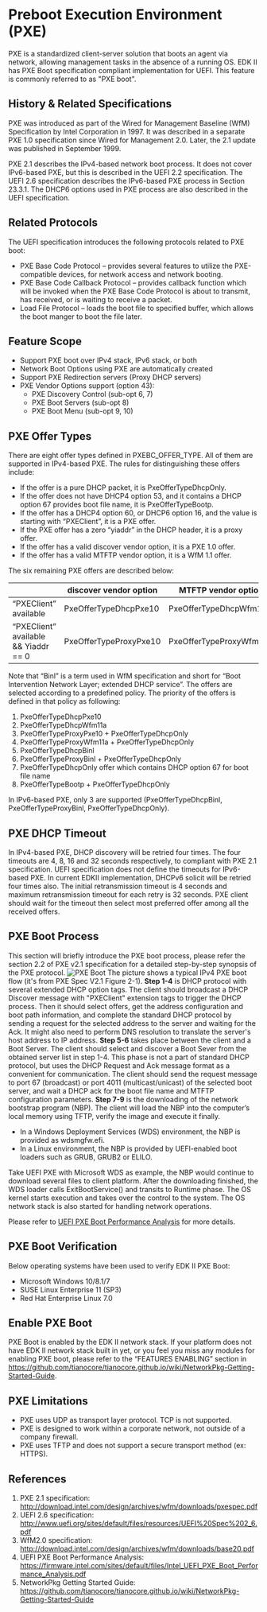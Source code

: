 # Preboot Execution Environment (PXE)

PXE is a standardized client-server solution that boots an agent via network, allowing management tasks in the absence of a running OS. EDK II has PXE Boot specification compliant implementation for UEFI. This feature is commonly referred to as "PXE boot".

## History & Related Specifications

PXE was introduced as part of the Wired for Management Baseline (WfM) Specification by Intel Corporation in 1997. It was described in a separate PXE 1.0 specification since Wired for Management 2.0. Later, the 2.1 update was published in September 1999.

PXE 2.1 describes the IPv4-based network boot process. It does not cover IPv6-based PXE, but this is described in the UEFI 2.2 specification. The UEFI 2.6 specification describes the IPv6-based PXE process in Section 23.3.1. The DHCP6 options used in PXE process are also described in the UEFI specification.

## Related Protocols

The UEFI specification introduces the following protocols related to PXE boot:

* PXE Base Code Protocol – provides several features to utilize the PXE-compatible devices, for network access and network booting.
* PXE Base Code Callback Protocol – provides callback function which will be invoked when the PXE Base Code Protocol is about to transmit, has received, or is waiting to receive a packet.
* Load File Protocol – loads the boot file to specified buffer, which allows the boot manger to boot the file later.

## Feature Scope
* Support PXE boot over IPv4 stack, IPv6 stack, or both
* Network Boot Options using PXE are automatically created
* Support PXE Redirection servers (Proxy DHCP servers)
* PXE Vendor Options support (option 43):
  * PXE Discovery Control (sub-opt 6, 7)
  * PXE Boot Servers (sub-opt 8)
  * PXE Boot Menu (sub-opt 9, 10)

## PXE Offer Types

There are eight offer types defined in PXEBC_OFFER_TYPE. All of them are supported in IPv4-based PXE. The rules for distinguishing these offers include:
* If the offer is a pure DHCP packet, it is PxeOfferTypeDhcpOnly.
* If the offer does not have DHCP4 option 53, and it contains a DHCP option 67 provides boot file name, it is PxeOfferTypeBootp.
* If the offer has a DHCP4 option 60, or DHCP6 option 16, and the value is starting with “PXEClient”, it is a PXE offer.
* If the PXE offer has a zero “yiaddr” in the DHCP header, it is a proxy offer.
* If the offer has a valid discover vendor option, it is a PXE 1.0 offer.
* If the offer has a valid MTFTP vendor option, it is a WfM 1.1 offer.

The six remaining PXE offers are described below:

| | discover vendor option | MTFTP vendor option | N/A |
| --- | --- | --- | --- |
| “PXEClient” available  | PxeOfferTypeDhcpPxe10 | PxeOfferTypeDhcpWfm11a | PxeOfferTypeDhcpBinl&nbsp; |
| “PXEClient” available && Yiaddr == 0  | PxeOfferTypeProxyPxe10 | PxeOfferTypeProxyWfm11a | PxeOfferTypeProxyBinl&nbsp; |

Note that “Binl” is a term used in WfM specification and short for “Boot Intervention Network Layer; extended DHCP service”.
The offers are selected according to a predefined policy. The priority of the offers is defined in that policy as following:

1. PxeOfferTypeDhcpPxe10
2. PxeOfferTypeDhcpWfm11a
3. PxeOfferTypeProxyPxe10 + PxeOfferTypeDhcpOnly
4. PxeOfferTypeProxyWfm11a + PxeOfferTypeDhcpOnly
5. PxeOfferTypeDhcpBinl
6. PxeOfferTypeProxyBinl + PxeOfferTypeDhcpOnly
7. PxeOfferTypeDhcpOnly offer which contains DHCP option 67 for boot file name
8. PxeOfferTypeBootp + PxeOfferTypeDhcpOnly

In IPv6-based PXE, only 3 are supported (PxeOfferTypeDhcpBinl, PxeOfferTypeProxyBinl, PxeOfferTypeDhcpOnly).

## PXE DHCP Timeout

In IPv4-based PXE, DHCP discovery will be retried four times. The four timeouts are 4, 8, 16 and 32 seconds respectively, to compliant with PXE 2.1 specification. UEFI specification does not define the timeouts for IPv6-based PXE. In current EDKII implementation, DHCPv6 solicit will be retried four times also. The initial retransmission timeout is 4 seconds and maximum retransmission timeout for each retry is 32 seconds. PXE client should wait for the timeout then select most preferred offer among all the received offers.

## PXE Boot Process

This section will briefly introduce the PXE boot process, please refer the section 2.2 of PXE v2.1 specification for a detailed step-by-step synopsis of the PXE protocol.
![PXE Boot](https://github.com/tianocore/tianocore.github.io/wiki/Projects/NetworkPkg/Images/PXE_Boot.png "PXE BOOT (PXE Spec V2.1 Figure 2-1)")
The picture shows a typical IPv4 PXE boot flow (it's from PXE Spec V2.1 Figure 2-1).
**Step 1-4** is DHCP protocol with several extended DHCP option tags. The client should broadcast a DHCP Discover message with "PXEClient" extension tags to trigger the DHCP process. Then it should select offers, get the address configuration and boot path information, and complete the standard DHCP protocol by sending a request for the selected address to the server and waiting for the Ack. It might also need to perform DNS resolution to translate the server's host address to IP address.
**Step 5-6** takes place between the client and a Boot Server. The client should select and discover a Boot Sever from the obtained server list in step 1-4. This phase is not a part of standard DHCP protocol, but uses the DHCP Request and Ack message format as a convenient for communication. The client should send the request message to port 67 (broadcast) or port 4011 (multicast/unicast) of the selected boot server, and wait a DHCP ack for the boot file name and MTFTP configuration parameters.
**Step 7-9** is the downloading of the network bootstrap program (NBP). The client will load the NBP into the computer’s local memory using TFTP, verify the image and execute it finally.
* In a Windows Deployment Services (WDS) environment, the NBP is provided as wdsmgfw.efi.
* In a Linux environment, the NBP is provided by UEFI-enabled boot loaders such as GRUB, GRUB2 or ELILO.

Take UEFI PXE with Microsoft WDS as example, the NBP would continue to download several files to client platform. After the downloading finished, the WDS loader calls ExitBootService() and transits to Runtime phase. The OS kernel starts execution and takes over the control to the system. The OS network stack is also started for handling network operations.

Please refer to [UEFI PXE Boot Performance Analysis](https://firmware.intel.com/sites/default/files/Intel_UEFI_PXE_Boot_Performance_Analysis.pdf) for more details.

## PXE Boot Verification

Below operating systems have been used to verify EDK II PXE Boot:

* Microsoft Windows 10/8.1/7
* SUSE Linux Enterprise 11 (SP3)
* Red Hat Enterprise Linux 7.0

## Enable PXE Boot

PXE Boot is enabled by the EDK II network stack. If your platform does not have EDK II network stack built in yet, or you feel you miss any modules for enabling PXE boot, please refer to the “FEATURES ENABLING” section in https://github.com/tianocore/tianocore.github.io/wiki/NetworkPkg-Getting-Started-Guide.

## PXE Limitations

* PXE uses UDP as transport layer protocol. TCP is not supported.
* PXE is designed to work within a corporate network, not outside of a company firewall.
* PXE uses TFTP and does not support a secure transport method (ex: HTTPS).

## References

1. PXE 2.1 specification: http://download.intel.com/design/archives/wfm/downloads/pxespec.pdf
2. UEFI 2.6 specification: http://www.uefi.org/sites/default/files/resources/UEFI%20Spec%202_6.pdf
3. WfM2.0 specification: http://download.intel.com/design/archives/wfm/downloads/base20.pdf
4. UEFI PXE Boot Performance Analysis: https://firmware.intel.com/sites/default/files/Intel_UEFI_PXE_Boot_Performance_Analysis.pdf
5. NetworkPkg Getting Started Guide: https://github.com/tianocore/tianocore.github.io/wiki/NetworkPkg-Getting-Started-Guide
